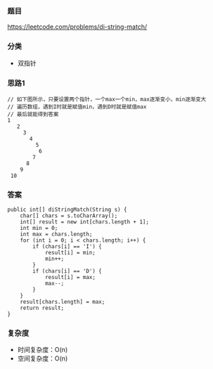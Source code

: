 ### 题目
https://leetcode.com/problems/di-string-match/

### 分类
* 双指针

### 思路1
```
// 如下图所示，只要设置两个指针，一个max一个min，max逐渐变小，min逐渐变大
// 遍历数组，遇到I时就是赋值min，遇到D时就是赋值max
// 最后就能得到答案
1  
   2
     3
       4
         5
          6
        7
      8
    9
 10
```

### 答案
```
public int[] diStringMatch(String s) {
    char[] chars = s.toCharArray();
    int[] result = new int[chars.length + 1];
    int min = 0;
    int max = chars.length;
    for (int i = 0; i < chars.length; i++) {
        if (chars[i] == 'I') {
            result[i] = min;
            min++;
        }
        if (chars[i] == 'D') {
            result[i] = max;
            max--;
        }
    }
    result[chars.length] = max;
    return result;
}
```

### 复杂度
* 时间复杂度：O(n)
* 空间复杂度：O(n)
